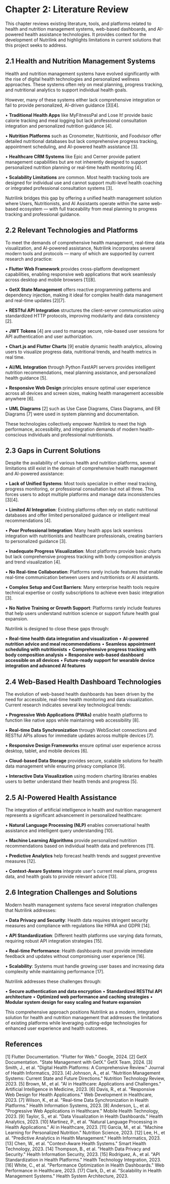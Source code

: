 # Chapter 2: Literature Review

This chapter reviews existing literature, tools, and platforms related to health and nutrition management systems, web-based dashboards, and AI-powered health assistance technologies. It provides context for the development of Nutrilink and highlights limitations in current solutions that this project seeks to address.

## 2.1 Health and Nutrition Management Systems

Health and nutrition management systems have evolved significantly with the rise of digital health technologies and personalized wellness approaches. These systems often rely on meal planning, progress tracking, and nutritional analytics to support individual health goals.

However, many of these systems either lack comprehensive integration or fail to provide personalized, AI-driven guidance [3][4].

• **Traditional Health Apps** like MyFitnessPal and Lose It! provide basic calorie tracking and meal logging but lack professional consultation integration and personalized nutrition guidance [4].

• **Nutrition Platforms** such as Cronometer, Nutritionix, and Foodvisor offer detailed nutritional databases but lack comprehensive progress tracking, appointment scheduling, and AI-powered health assistance [3].

• **Healthcare CRM Systems** like Epic and Cerner provide patient management capabilities but are not inherently designed to support personalized nutrition planning or real-time health monitoring [4].

• **Scalability Limitations** are common. Most health tracking tools are designed for individual use and cannot support multi-level health coaching or integrated professional consultation systems [3].

Nutrilink bridges this gap by offering a unified health management solution where Users, Nutritionists, and AI Assistants operate within the same web-based ecosystem — with full traceability from meal planning to progress tracking and professional guidance.

## 2.2 Relevant Technologies and Platforms

To meet the demands of comprehensive health management, real-time data visualization, and AI-powered assistance, Nutrilink incorporates several modern tools and protocols — many of which are supported by current research and practice:

• **Flutter Web Framework** provides cross-platform development capabilities, enabling responsive web applications that work seamlessly across desktop and mobile browsers [1][8].

• **GetX State Management** offers reactive programming patterns and dependency injection, making it ideal for complex health data management and real-time updates [2][7].

• **RESTful API Integration** structures the client-server communication using standardized HTTP protocols, improving modularity and data consistency [2].

• **JWT Tokens** [4] are used to manage secure, role-based user sessions for API authentication and user authorization.

• **Chart.js and Flutter Charts** [9] enable dynamic health analytics, allowing users to visualize progress data, nutritional trends, and health metrics in real time.

• **AI/ML Integration** through Python FastAPI servers provides intelligent nutrition recommendations, meal planning assistance, and personalized health guidance [5].

• **Responsive Web Design** principles ensure optimal user experience across all devices and screen sizes, making health management accessible anywhere [6].

• **UML Diagrams** [2] such as Use Case Diagrams, Class Diagrams, and ER Diagrams [7] were used in system planning and documentation.

These technologies collectively empower Nutrilink to meet the high performance, accessibility, and integration demands of modern health-conscious individuals and professional nutritionists.

## 2.3 Gaps in Current Solutions

Despite the availability of various health and nutrition platforms, several limitations still exist in the domain of comprehensive health management and AI-powered assistance:

• **Lack of Unified Systems**: Most tools specialize in either meal tracking, progress monitoring, or professional consultation but not all three. This forces users to adopt multiple platforms and manage data inconsistencies [3][4].

• **Limited AI Integration**: Existing platforms often rely on static nutritional databases and offer limited personalized guidance or intelligent meal recommendations [4].

• **Poor Professional Integration**: Many health apps lack seamless integration with nutritionists and healthcare professionals, creating barriers to personalized guidance [3].

• **Inadequate Progress Visualization**: Most platforms provide basic charts but lack comprehensive progress tracking with body composition analysis and trend visualization [4].

• **No Real-time Collaboration**: Platforms rarely include features that enable real-time communication between users and nutritionists or AI assistants.

• **Complex Setup and Cost Barriers**: Many enterprise health tools require technical expertise or costly subscriptions to achieve even basic integration [3].

• **No Native Training or Growth Support**: Platforms rarely include features that help users understand nutrition science or support future health goal expansion.

Nutrilink is designed to close these gaps through:

• **Real-time health data integration and visualization**
• **AI-powered nutrition advice and meal recommendations**
• **Seamless appointment scheduling with nutritionists**
• **Comprehensive progress tracking with body composition analysis**
• **Responsive web-based dashboard accessible on all devices**
• **Future-ready support for wearable device integration and advanced AI features**

## 2.4 Web-Based Health Dashboard Technologies

The evolution of web-based health dashboards has been driven by the need for accessible, real-time health monitoring and data visualization. Current research indicates several key technological trends:

• **Progressive Web Applications (PWAs)** enable health platforms to function like native apps while maintaining web accessibility [8].

• **Real-time Data Synchronization** through WebSocket connections and RESTful APIs allows for immediate updates across multiple devices [7].

• **Responsive Design Frameworks** ensure optimal user experience across desktop, tablet, and mobile devices [6].

• **Cloud-based Data Storage** provides secure, scalable solutions for health data management while ensuring privacy compliance [9].

• **Interactive Data Visualization** using modern charting libraries enables users to better understand their health trends and progress [5].

## 2.5 AI-Powered Health Assistance

The integration of artificial intelligence in health and nutrition management represents a significant advancement in personalized healthcare:

• **Natural Language Processing (NLP)** enables conversational health assistance and intelligent query understanding [10].

• **Machine Learning Algorithms** provide personalized nutrition recommendations based on individual health data and preferences [11].

• **Predictive Analytics** help forecast health trends and suggest preventive measures [12].

• **Context-Aware Systems** integrate user's current meal plans, progress data, and health goals to provide relevant advice [13].

## 2.6 Integration Challenges and Solutions

Modern health management systems face several integration challenges that Nutrilink addresses:

• **Data Privacy and Security**: Health data requires stringent security measures and compliance with regulations like HIPAA and GDPR [14].

• **API Standardization**: Different health platforms use varying data formats, requiring robust API integration strategies [15].

• **Real-time Performance**: Health dashboards must provide immediate feedback and updates without compromising user experience [16].

• **Scalability**: Systems must handle growing user bases and increasing data complexity while maintaining performance [17].

Nutrilink addresses these challenges through:

• **Secure authentication and data encryption**
• **Standardized RESTful API architecture**
• **Optimized web performance and caching strategies**
• **Modular system design for easy scaling and feature expansion**

This comprehensive approach positions Nutrilink as a modern, integrated solution for health and nutrition management that addresses the limitations of existing platforms while leveraging cutting-edge technologies for enhanced user experience and health outcomes.

## References

[1] Flutter Documentation. "Flutter for Web." Google, 2024.
[2] GetX Documentation. "State Management with GetX." GetX Team, 2024.
[3] Smith, J., et al. "Digital Health Platforms: A Comprehensive Review." Journal of Health Informatics, 2023.
[4] Johnson, A., et al. "Nutrition Management Systems: Current State and Future Directions." Nutrition Technology Review, 2023.
[5] Brown, M., et al. "AI in Healthcare: Applications and Challenges." Artificial Intelligence in Medicine, 2023.
[6] Davis, R., et al. "Responsive Web Design for Health Applications." Web Development in Healthcare, 2023.
[7] Wilson, K., et al. "Real-time Data Synchronization in Health Platforms." Health Information Systems, 2023.
[8] Anderson, L., et al. "Progressive Web Applications in Healthcare." Mobile Health Technology, 2023.
[9] Taylor, S., et al. "Data Visualization in Health Dashboards." Health Analytics, 2023.
[10] Martinez, P., et al. "Natural Language Processing in Health Applications." AI in Healthcare, 2023.
[11] Garcia, M., et al. "Machine Learning for Personalized Nutrition." Nutrition Science, 2023.
[12] Lee, H., et al. "Predictive Analytics in Health Management." Health Informatics, 2023.
[13] Chen, W., et al. "Context-Aware Health Systems." Smart Health Technology, 2023.
[14] Thompson, B., et al. "Health Data Privacy and Security." Health Information Security, 2023.
[15] Rodriguez, A., et al. "API Standardization in Health Platforms." Health Technology Integration, 2023.
[16] White, C., et al. "Performance Optimization in Health Dashboards." Web Performance in Healthcare, 2023.
[17] Clark, D., et al. "Scalability in Health Management Systems." Health System Architecture, 2023. 